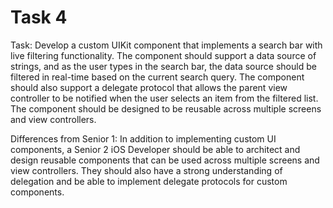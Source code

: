 # Task 4

Task: Develop a custom UIKit component that implements a search bar with live
filtering functionality. The component should support a data source of strings,
and as the user types in the search bar, the data source should be filtered in
real-time based on the current search query. The component should also support a
delegate protocol that allows the parent view controller to be notified when the
user selects an item from the filtered list. The component should be designed to
be reusable across multiple screens and view controllers.

Differences from Senior 1: In addition to implementing custom UI components, a
Senior 2 iOS Developer should be able to architect and design reusable
components that can be used across multiple screens and view controllers. They
should also have a strong understanding of delegation and be able to implement
delegate protocols for custom components.
